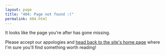 ```yaml
---
layout: page
title: "404: Page not found :("
permalink: 404.html
---
```

It looks like the page you're after has gone missing.

Please accept our appologies and [head back to the site's home page](/) where I'm sure you'll find something worth reading!